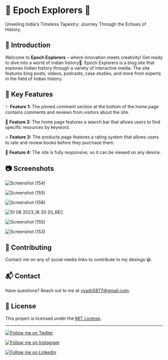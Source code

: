 # 🌟 Epoch Explorers 🌟

Unveiling India's Timeless Tapestry: Journey Through the Echoes of History.

## 📌 Introduction

Welcome to **Epoch Explorers** – where innovation meets creativity! Get ready to dive into a world of indian history🚀. Epoch Explorers is a blog site that explores Indian history through a variety of interactive media. The site features blog posts, videos, podcasts, case studies, and more from experts in the field of Indian history.


## 🚀 Key Features

✨ **Feature 1:** The pinned comment section at the bottom of the home page contains comments and reviews from visitors about the site.

🌈 **Feature 2:** The home page features a search bar that allows users to find specific resources by keyword.

🔥 **Feature 3:** The products page features a rating system that allows users to rate and review books before they purchase them.

🎉 **Feature 4:** The site is fully responsive, so it can be viewed on any device.


## 📷 Screenshots


![Screenshot (154)](https://github.com/Anantcupcakke/Epoch-explorer/assets/128799651/4784b215-65b4-4357-a14b-92c992afa351)





![Screenshot (155)](https://github.com/Anantcupcakke/Epoch-explorer/assets/128799651/ff6d6cb8-4335-4f3f-b21c-7da93fb154ce)



![Screenshot (158)](https://github.com/Anantcupcakke/Epoch-explorer/assets/128799651/5b627d94-0873-45c8-92ef-2fdc9372c87e)





![10 08 2023_18 30 20_REC](https://github.com/Anantcupcakke/Epoch-explorer/assets/128799651/c588a986-dd87-4a67-ab6c-25dfdc8a525c)






![Screenshot (155)](https://github.com/Anantcupcakke/Epoch-explorer/assets/128799651/95ad80c8-f68f-4564-a760-248e9dcdd1ab)



![Screenshot (153)](https://github.com/Anantcupcakke/Epoch-explorer/assets/128799651/99a95d4d-e000-4390-8195-b1a6a17f0c23)



## 🤝 Contributing

Contact me on any of social media links to contribute to my desings 😀.

## 📬 Contact
Have questions? Reach out to me at vyash5877@gmail.com.

## 📜 License

This project is licensed under the [MIT License](LICENSE).

---

[![Follow me on Twitter](https://img.shields.io/badge/Twitter-%231DA1F2.svg?style=for-the-badge&logo=Twitter&logoColor=white)](https://twitter.com/yourtwitterhandle)  

[![Follow me on Instagram](https://img.shields.io/badge/Instagram-%23E4405F.svg?style=for-the-badge&logo=Instagram&logoColor=white)](https://instagram.com/yourtwitterhandle)  

[![Follow me on Linkedin](https://img.shields.io/badge/linkedin-%230077B5.svg?style=for-the-badge&logo=linkedin&logoColor=white)](https://github.com/yourusername/awesome-project)



